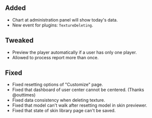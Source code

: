## Added

- Chart at administration panel will show today's data.
- New event for plugins: `TextureDeleting`.

## Tweaked

- Preview the player automatically if a user has only one player.
- Allowed to process report more than once.

## Fixed

- Fixed resetting options of "Customize" page.
- Fixed that dashboard of user center cannot be centered. (Thanks @outtimes)
- Fixed data consistency when deleting texture.
- Fixed that model can't walk after resetting model in skin previewer.
- Fixed that state of skin library page can't be saved.
